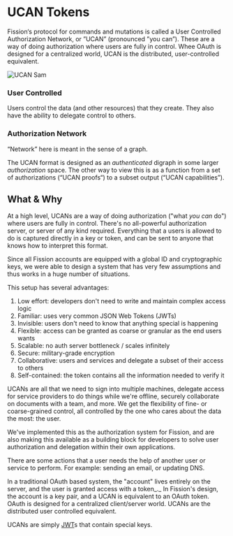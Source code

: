 # UCAN Tokens

Fission‘s protocol for commands and mutations is called a User Controlled Authorization Network, or ”UCAN” \(pronounced ”you can”\). These are a way of doing authorization where users are fully in control. Whee OAuth is designed for a centralized world, UCAN is the distributed, user-controlled equivalent.

![UCAN Sam](https://s3.fission.codes/2020/05/UCAN_SAM-1.png)

### User Controlled

Users control the data \(and other resources\) that they create. They also have the ability to delegate control to others.

### Authorization Network

“Network” here is meant in the sense of a graph.

The UCAN format is designed as an _authenticated_ digraph in some larger _authorization_ space. The other way to view this is as a function from a set of authorizations \(“UCAN proofs“\) to a subset output \(“UCAN capabilities”\).

## What & Why

At a high level, UCANs are a way of doing authorization \("what _you can_ do"\) where users are fully in control. There's no all-powerful authorization server, or server of any kind required. Everything that a users is allowed to do is captured directly in a key or token, and can be sent to anyone that knows how to interpret this format.

Since all Fission accounts are equipped with a global ID and cryptographic keys, we were able to design a system that has very few assumptions and thus works in a huge number of situations.

This setup has several advantages:

1. Low effort: developers don't need to write and maintain complex access logic
2. Familiar: uses very common JSON Web Tokens \(JWTs\)
3. Invisible: users don't need to know that anything special is happening
4. Flexible: access can be granted as coarse or granular as the end users wants
5. Scalable: no auth server bottleneck / scales infinitely
6. Secure: military-grade encryption
7. Collaborative: users and services and delegate a subset of their access to others
8. Self-contained: the token contains all the information needed to verify it

UCANs are all that we need to sign into multiple machines, delegate access for service providers to do things while we're offline, securely collaborate on documents with a team, and more. We get the flexibility of fine- or coarse-grained control, all controlled by the one who cares about the data the most: the user.

We've implemented this as the authorization system for Fission, and are also making this available as a building block for developers to solve user authorization and delegation within their own applications.

There are some actions that a user needs the help of another user or service to perform. For example: sending an email, or updating DNS.

In a traditional OAuth based system, the "account" lives entirely on the server, and the user is granted access with a token_._ In Fission's design, the account is a key pair, and a UCAN is equivalent to an OAuth token. OAuth is designed for a centralized client/server world. UCANs are the distributed user controlled equivalent.

UCANs are simply [JWT](https://blog.fission.codes/auth-without-backend/jwt.io)s that contain special keys.

